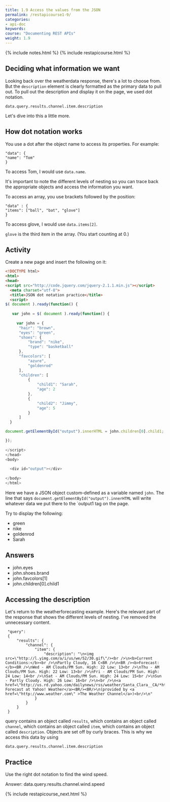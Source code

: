```yaml
---
title: 1.9 Access the values from the JSON
permalink: /restapicourse1-9/
categories:
- api-doc
keywords: 
course: "Documenting REST APIs"
weight: 1.9
---
```

{% include notes.html %}
{% include restapicourse.html %}

## Deciding what information we want

Looking back over the weatherdata response, there's a lot to choose from. But the `description` element is clearly formatted as the primary data to pull out. To pull out the description and display it on the page, we used dot notation.

```
data.query.results.channel.item.description
```

Let's dive into this a little more.

## How dot notation works

You use a dot after the object name to access its properties. For example:

```
"data": {
"name": "Tom"
}
```

To access Tom, I would use `data.name`.

It's important to note the different levels of nesting so you can trace back the appropriate objects and access the information you want. 

To access an array, you use brackets followed by the position:

```
"data" : {
"items": ["ball", "bat", "glove"]
}
```

To access glove, I would use `data.items[2]`.

`glove` is the third item in the array. (You start counting at 0.)

## Activity

Create a new page and insert the following on it:

```html
<!DOCTYPE html>
<html>
<head>
<script src="http://code.jquery.com/jquery-2.1.1.min.js"></script>
  <meta charset="utf-8">
  <title>JSON dot notation practice</title>
  <script>
$( document ).ready(function() {
    
   var john = $( document ).ready(function() {
                  
     var john = {
      "hair": "brown",
      "eyes": "green",
      "shoes": {
          "brand": "nike",
          "type": "basketball"
      },
      "favcolors": [
          "azure",
          "goldenrod"
      ],
      "children": [
          {
              "child1": "Sarah",
              "age": 2
          },
          {
              "child2": "Jimmy",
              "age": 5
          }
      ]
  }

document.getElementById("output").innerHTML = john.children[0].child1; 

});
    
</script>
</head>
<body>
 
  <div id="output"></div>
  
</body>
</html>
```

Here we have a JSON object custom-defined as a variable named `john`. The line that says `document.getElementById("output").innerHTML` will write whatever data we put there to the `output1 tag on the page.

Try to display the following: 

* green
* nike
* goldenrod
* Sarah

## Answers

* john.eyes
* john.shoes.brand
* john.favcolors[1]
* john.children[0].child1

## Accessing the description

Let's return to the weatherforecasting example. Here's the relevant part of the response that shows the different levels of nesting. I've removed the unnecessary content.

```
 "query":
 {
     "results": {
         "channel": {
             "item": {
                 "description": "\n<img src=\"http://l.yimg.com/a/i/us/we/52/30.gif\"/><br />\n<b>Current Conditions:</b><br />\nPartly Cloudy, 16 C<BR />\n<BR /><b>Forecast:</b><BR />\nWed - AM Clouds/PM Sun. High: 22 Low: 13<br />\nThu - AM Clouds/PM Sun. High: 22 Low: 13<br />\nFri - AM Clouds/PM Sun. High: 24 Low: 14<br />\nSat - AM Clouds/PM Sun. High: 24 Low: 15<br />\nSun - Partly Cloudy. High: 26 Low: 16<br />\n<br />\n<a href=\"http://us.rd.yahoo.com/dailynews/rss/weather/Santa_Clara__CA/*http://weather.yahoo.com/forecast/USCA1018_c.html\">Full Forecast at Yahoo! Weather</a><BR/><BR/>\n(provided by <a href=\"http://www.weather.com\" >The Weather Channel</a>)<br/>\n"
             }
         }
     }
 }
```
query contains an object called `results`, which contains an object called `channel`, which contains an object called `item`, which contains an object called `description`. Objects are set off by curly braces. This is why we access this data by using

```
data.query.results.channel.item.description
```

## Practice

Use the right dot notation to find the wind speed.

Answer: data.query.results.channel.wind.speed

{% include restapicourse_next.html %}



